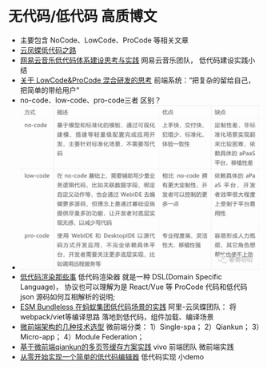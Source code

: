 # 无代码/低代码 高质博文
* 主要包含 NoCode、LowCode、ProCode 等相关文章
* [云凤蝶低代码之路](https://mp.weixin.qq.com/s/uWLwjJ-fjDL2BR2i7aebVw)
* [网易云音乐低代码体系建设思考与实践](https://mp.weixin.qq.com/s/9yo-Au3wwsWErBJfFjhxUg) 网易云音乐团队， 低代码建设实践小结
* [关于 LowCode&ProCode 混合研发的思考](https://mp.weixin.qq.com/s/TY3VXjkSmsQoT47xma3wig) 前端系统：“把复杂的留给自己，把简单的带给用户”
* no-code、low-code、pro-code三者 区别？ 
* ![what_is_pro-code](https://raw.githubusercontent.com/wteam-xq/fe-week-summary/master/images/what_is_pro-code.jpg)
* [低代码渲染那些事](https://mp.weixin.qq.com/s/yqYey76qLGYPfDtpGkVFfA) 低代码渲染器 就是一种 DSL(Domain Specific Language)， 协议也可以理解为是 React/Vue 等 ProCode 代码和低代码 json 源码如何互相解析的说明;
* [ESM Bundleless 在蚂蚁集团低代码场景的实践](https://mp.weixin.qq.com/s/NfuJU7xPkrl9Nc6rP3hyeA) 阿里-云凤蝶团队： 将webpack/viet等编译思路 落地到低代码，组件加载、编译场景
* [微前端架构的几种技术选型](https://juejin.cn/post/7113503219904430111?share_token=a2d6b49c-d8ce-4448-acd3-d71bbc6e228d) 微前端分类： 1）Single-spa； 2）Qiankun； 3）Micro-app； 4）Module Federation；
* [基于微前端qiankun的多页签缓存方案实践](https://mp.weixin.qq.com/s/qW0oEQYzT7DN4MfTBDlwXw) vivo 前端团队 微前端实践
* [从零开始实现一个简单的低代码编辑器](https://mp.weixin.qq.com/s/e35bIM_eV5_CWdidlYxhZA) 低代码实现 小demo

